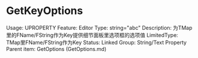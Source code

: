 # GetKeyOptions

Usage: UPROPERTY
Feature: Editor
Type: string="abc"
Description: 为TMap里的FName/FString作为Key提供细节面板里选项框的选项值
LimitedType: TMap里FName/FString作为Key
Status: Linked
Group: String/Text Property
Parent item: GetOptions (GetOptions.md)